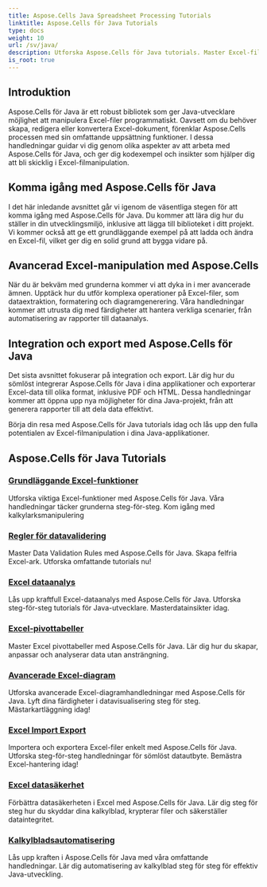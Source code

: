 ```yaml
---
title: Aspose.Cells Java Spreadsheet Processing Tutorials
linktitle: Aspose.Cells för Java Tutorials
type: docs
weight: 10
url: /sv/java/
description: Utforska Aspose.Cells för Java tutorials. Master Excel-filmanipulation med kodexempel. Förbättra dina Java-kunskaper idag!
is_root: true
---
```


## Introduktion

Aspose.Cells för Java är ett robust bibliotek som ger Java-utvecklare möjlighet att manipulera Excel-filer programmatiskt. Oavsett om du behöver skapa, redigera eller konvertera Excel-dokument, förenklar Aspose.Cells processen med sin omfattande uppsättning funktioner. I dessa handledningar guidar vi dig genom olika aspekter av att arbeta med Aspose.Cells för Java, och ger dig kodexempel och insikter som hjälper dig att bli skicklig i Excel-filmanipulation.

## Komma igång med Aspose.Cells för Java

I det här inledande avsnittet går vi igenom de väsentliga stegen för att komma igång med Aspose.Cells för Java. Du kommer att lära dig hur du ställer in din utvecklingsmiljö, inklusive att lägga till biblioteket i ditt projekt. Vi kommer också att ge ett grundläggande exempel på att ladda och ändra en Excel-fil, vilket ger dig en solid grund att bygga vidare på.

## Avancerad Excel-manipulation med Aspose.Cells

När du är bekväm med grunderna kommer vi att dyka in i mer avancerade ämnen. Upptäck hur du utför komplexa operationer på Excel-filer, som dataextraktion, formatering och diagramgenerering. Våra handledningar kommer att utrusta dig med färdigheter att hantera verkliga scenarier, från automatisering av rapporter till dataanalys.

## Integration och export med Aspose.Cells för Java

Det sista avsnittet fokuserar på integration och export. Lär dig hur du sömlöst integrerar Aspose.Cells för Java i dina applikationer och exporterar Excel-data till olika format, inklusive PDF och HTML. Dessa handledningar kommer att öppna upp nya möjligheter för dina Java-projekt, från att generera rapporter till att dela data effektivt.

Börja din resa med Aspose.Cells för Java tutorials idag och lås upp den fulla potentialen av Excel-filmanipulation i dina Java-applikationer.

## Aspose.Cells för Java Tutorials

### [Grundläggande Excel-funktioner](./basic-excel-functions/)
Utforska viktiga Excel-funktioner med Aspose.Cells för Java. Våra handledningar täcker grunderna steg-för-steg. Kom igång med kalkylarksmanipulering
### [Regler för datavalidering](./data-validation-rules/)
Master Data Validation Rules med Aspose.Cells för Java. Skapa felfria Excel-ark. Utforska omfattande tutorials nu!
### [Excel dataanalys](./excel-data-analysis/)
Lås upp kraftfull Excel-dataanalys med Aspose.Cells för Java. Utforska steg-för-steg tutorials för Java-utvecklare. Masterdatainsikter idag. 
### [Excel-pivottabeller](./excel-pivot-tables/)
Master Excel pivottabeller med Aspose.Cells för Java. Lär dig hur du skapar, anpassar och analyserar data utan ansträngning.
### [Avancerade Excel-diagram](./advanced-excel-charts/)
Utforska avancerade Excel-diagramhandledningar med Aspose.Cells för Java. Lyft dina färdigheter i datavisualisering steg för steg. Mästarkartläggning idag!
### [Excel Import Export](./excel-import-export/)
Importera och exportera Excel-filer enkelt med Aspose.Cells för Java. Utforska steg-för-steg handledningar för sömlöst datautbyte. Bemästra Excel-hantering idag!
### [Excel datasäkerhet](./excel-data-security/)
Förbättra datasäkerheten i Excel med Aspose.Cells för Java. Lär dig steg för steg hur du skyddar dina kalkylblad, krypterar filer och säkerställer dataintegritet.
### [Kalkylbladsautomatisering](./spreadsheet-automation/)
Lås upp kraften i Aspose.Cells för Java med våra omfattande handledningar. Lär dig automatisering av kalkylblad steg för steg för effektiv Java-utveckling.